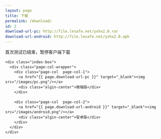 ```yaml
---
layout: page
title: 下载
permalink: /download/
id: 2
download-url-pc: http://file.lesafe.net/yxhx2.0.rar
download-url-android: http://file.lesafe.net/yxhx2.0.apk
---
```


<div class="home">

  <div class="algin-center">首次测试已结束，暂停客户端下载</div>

  <!--  游戏下载  -->
  <div class="wrapper">
    
    <div class="index-box">
      <div class="page-col-wrapper">      
        <div class="page-col  page-col-1">
          <a href="{{ page.download-url-pc }}" target="_blank"><img src="/images/pc.png"/></a>
          <div class="algin-center">微端版</div>
        </div>

        <div class="page-col  page-col-2">
          <a href="{{ page.download-url-android }}" target="_blank"><img src="/images/android.png"/></a>
          <div class="algin-center">安卓版</div>
        </div>
      </div>
    </div>
  </div>

</div>
